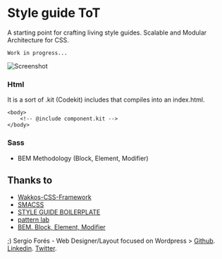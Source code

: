 Style guide ToT
==============================

A starting point for crafting living style guides. Scalable and Modular Architecture for CSS.

` Work in progress... `

![Screenshot](https://s3-us-west-2.amazonaws.com/s.cdpn.io/98095/logoyo.png)

### Html
It is a sort of .kit (Codekit) includes that compiles into an index.html.

	<body>
		<!-- @include component.kit -->
	</body>

### Sass
* BEM Methodology (Block, Element, Modifier)

## Thanks to
* [Wakkos-CSS-Framework](https://github.com/Wakkos/Wakkos-CSS-Framework/)
* [SMACSS](http://smacss.com/)
* [STYLE GUIDE BOILERPLATE](http://brettjankord.com/projects/style-guide-boilerplate/)
* [pattern lab](http://patternlab.io/)
* [BEM. Block, Element, Modifier](https://bem.info/method/)

;)
Sergio Forés - Web Designer/Layout focused on Wordpress > 
[Github](https://github.com/t0t/).
[Linkedin](https://www.linkedin.com/in/sergiofores/).
[Twitter](https://twitter.com/t0tinspire/).